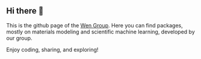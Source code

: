 ## Hi there 👋 

This is the github page of the [Wen Group](https://wengroup.github.io/). Here you can find packages, mostly on materials modeling and scientific machine learning, developed by our group.

Enjoy coding, sharing, and exploring! 